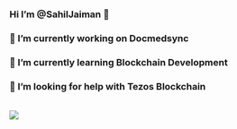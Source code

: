 ### Hi I’m @SahilJaiman 👋
### 🔭 I’m currently working on Docmedsync
### 🌱 I’m currently learning Blockchain Development
### 🤔 I’m looking for help with Tezos Blockchain

 \
![](https://komarev.com/ghpvc/?username=SahilJaiman)
